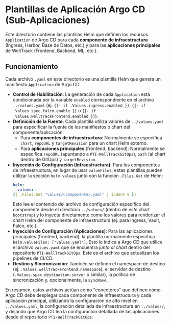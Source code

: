 # Plantillas de Aplicación Argo CD (Sub-Aplicaciones)

Este directorio contiene las plantillas Helm que definen los recursos `Application` de Argo CD para cada **componente de infraestructura** (Ingress, Harbor, Base de Datos, etc.) y para las **aplicaciones principales** de WellTrack (Frontend, Backend, ML, etc.).

## Funcionamiento

Cada archivo `.yaml` en este directorio es una plantilla Helm que genera un manifiesto `Application` de Argo CD.

-   **Control de Habilitación**: La generación de cada `Application` está condicionada por la variable `enabled` correspondiente en el archivo `../values.yaml` (ej. `{{- if .Values.ingress.enabled }}`, `{{- if .Values.spec.falco.enable }}` o `{{- if .Values.welltrackFrontend.enabled }}`).
-   **Definición de la Fuente**: Cada plantilla utiliza valores de `../values.yaml` para especificar la fuente de los manifiestos o chart del componente/aplicación:
    -   Para **componentes de infraestructura**: Normalmente se especifica `chart`, `repoURL` y `targetRevision` para un chart Helm externo.
    -   Para **aplicaciones principales** (frontend, backend): Normalmente se especifica `repoURL` (apuntando a `PTI-WellTrackGitOps`), `path` (al chart dentro de GitOps) y `targetRevision`.
-   **Inyección de Configuración (Infraestructura)**: Para los componentes de infraestructura, en lugar de usar `valueFiles`, estas plantillas pueden utilizar la sección `helm.values` junto con la función `.Files.Get` de Helm:
    ```yaml
    helm:
      values: |
    {{ .Files.Get "values/<componente>.yaml" | indent 8 }}
    ```
    Esto lee el contenido del archivo de configuración específico del componente desde el directorio `../values/` (dentro de *este* chart `bootstrap`) y lo inyecta directamente como los valores para renderizar el chart Helm del componente de infraestructura (ej. para Ingress, Vault, Falco, etc.).
-   **Inyección de Configuración (Aplicaciones)**: Para las aplicaciones principales (frontend, backend), la plantilla normalmente especifica `helm.valueFiles: ["values.yaml"]`. Esto le indica a Argo CD que utilice el archivo `values.yaml` que se encuentra *junto al chart* dentro del repositorio `PTI-WellTrackGitOps`. Este es el archivo que actualizan los pipelines de CI/CD.
-   **Destino y Sincronización**: También se definen el namespace de destino (ej. `.Values.welltrackFrontend.namespace`), el servidor de destino (`.Values.spec.destination.server` o similar), la política de sincronización y, opcionalmente, la `syncWave`.

En resumen, estos archivos actúan como "conectores" que definen cómo Argo CD debe desplegar cada componente de infraestructura y cada aplicación principal, utilizando la configuración de alto nivel en `../values.yaml`, la configuración detallada de infraestructura en `../values/`, y dejando que Argo CD lea la configuración detallada de las aplicaciones desde el repositorio `PTI-WellTrackGitOps`. 